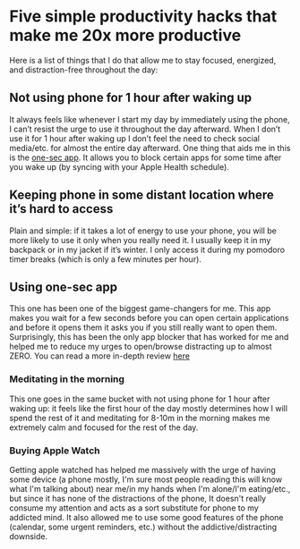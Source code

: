 # Five simple productivity hacks that make me 20x more productive
Here is a list of things that I do that allow me to stay focused, energized, and distraction-free throughout the day:

## Not using phone for 1 hour after waking up
It always feels like whenever I start my day by immediately using the phone, I can’t resist the urge to use it throughout the day afterward. 
When I don’t use it for 1 hour after waking up I don’t feel the need to check social media/etc. for almost the entire day afterward. 
One thing that aids me in this is the [one-sec app](https://one-sec.app/). 
It allows you to block certain apps for some time after you wake up (by syncing with your Apple Health schedule).

## Keeping phone in some distant location where it’s hard to access
Plain and simple: if it takes a lot of energy to use your phone, you will be more likely to use it only when you really need it. I usually keep it in my backpack or in my jacket if it’s winter. 
I only access it during my pomodoro timer breaks (which is only a few minutes per hour).

## Using one-sec app
This one has been one of the biggest game-changers for me. 
This app makes you wait for a few seconds before you can open certain applications and before it opens them it asks you if you still really want to open them. 
Surprisingly, this has been the only app blocker that has worked for me and helped me to reduce my urges to open/browse distracting up to almost ZERO. 
You can read a more in-depth review [here](https://mattgalligan.com/one-sec-review/)

### Meditating in the morning
This one goes in the same bucket with not using phone for 1 hour after waking up: it feels like the first hour of the day mostly determines how I will spend the rest of it and meditating for 8-10m in the morning makes me extremely calm and focused for the rest of the day.

### Buying Apple Watch
Getting apple watched has helped me massively with the urge of having some device (a phone mostly, I'm sure most people reading this will know what I'm talking about) near me/in my hands when I'm alone/I'm eating/etc., but since it has 
none of the distractions of the phone, It doesn't really consume my attention and acts as a sort substitute for phone to my addicted mind.
It also allowed me to use some good features of the phone (calendar, some urgent reminders, etc.) without the addictive/distracting downside.